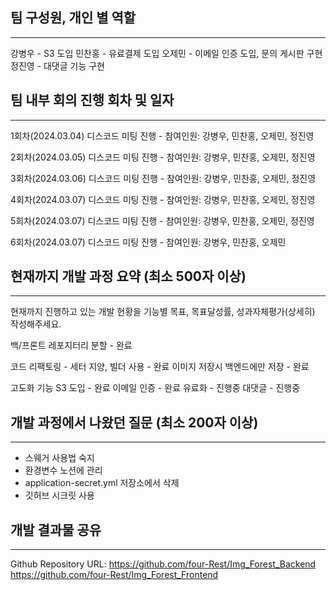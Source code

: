 ## 팀 구성원, 개인 별 역할

---

강병우 - S3 도입
민찬홍 - 유료결제 도입
오제민 - 이메일 인증 도입, 문의 게시판 구현
정진영 - 대댓글 기능 구현

## 팀 내부 회의 진행 회차 및 일자

---

1회차(2024.03.04) 디스코드 미팅 진행
    - 참여인원: 강병우, 민찬홍, 오제민, 정진영

2회차(2024.03.05) 디스코드 미팅 진행
    - 참여인원: 강병우, 민찬홍, 오제민, 정진영

3회차(2024.03.06) 디스코드 미팅 진행
    - 참여인원: 강병우, 민찬홍, 오제민, 정진영

4회차(2024.03.07) 디스코드 미팅 진행
    - 참여인원: 강병우, 민찬홍, 오제민, 정진영

5회차(2024.03.07) 디스코드 미팅 진행
    - 참여인원: 강병우, 민찬홍, 오제민, 정진영

6회차(2024.03.07) 디스코드 미팅 진행
    - 참여인원: 강병우, 민찬홍, 오제민





## 현재까지 개발 과정 요약 (최소 500자 이상)

---

현재까지 진행하고 있는 개발 현황을 기능별 목표, 목표달성률, 성과자체평가(상세히) 작성해주세요.


백/프론트 레포지터리 분할 - 완료

코드 리팩토링 - 
    세터 지양, 빌더 사용 - 완료
    이미지 저장시 백엔드에만 저장 - 완료

고도화 기능
    S3 도입 - 완료
    이메일 인증 - 완료
    유료화 - 진행중
    대댓글 - 진행중

## 개발 과정에서 나왔던 질문 (최소 200자 이상)

---

- 스웨거 사용법 숙지
- 환경변수 노션에 관리
- application-secret.yml 저장소에서 삭제
- 깃허브 시크릿 사용


## 개발 결과물 공유

---

Github Repository URL:  https://github.com/four-Rest/Img_Forest_Backend
                        https://github.com/four-Rest/Img_Forest_Frontend